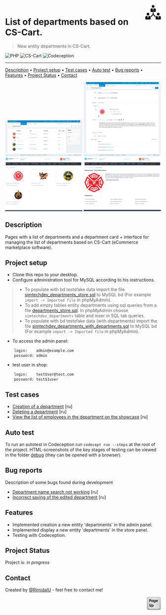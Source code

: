 <img src="./assets/logo.png" id="start" align="right" alt="Project logo" width="50" >

# List of departments based on CS-Cart.

> New entity departments in CS-Cart. 

![PHP](https://img.shields.io/badge/php-%23777BB4.svg?style=for-the-badge&logo=php&logoColor=white)
![CS-Cart](https://img.shields.io/badge/-cs--cart-%237381FD)
![Codeception](https://img.shields.io/badge/-codeception-%23236BFD)

---

[Description](#description) •
[Project setup](#project-setup) •
[Test cases](#test-cases) •
[Auto test](#auto-test) •
[Bug reports](#bug-reports) •
[Features](#features) •
[Project Status](#project-status) •
[Contact](#contact)

<img src="./assets/admin-dapartments.png" width="250" />
<img src="./assets/admin-one-department.png" width="250" />
<img src="./assets/all-departments.png" width="250" />
<img src="./assets/department.png" width="250" />


## Description

Pages with a list of departments and a department card + interface for managing the list of departments based on CS-Cart (eCommerce marketplace software).

## Project setup

- Clone this repo to your desktop.
- Сonfigure administration tool for MySQL according to his instructions.
> - To populate with bd testsfake data import the file [simtechdev_departments_store.sql](../var/mydb/simtechdev_departments_store.sql) to MySQL bd (For example ```import -> Imported file``` in phpMyAdmin).
> - To add empty tables entity departments using sql queries from a file [departments_store.sql](../var//mydb/departments_store.sql). In phpMyAdmin choose ```simtechdev_departments``` table and inser in SQL tab queries.
> - To populate with bd testsfake data (with departments) import the file [simtechdev_departments_with_departments.sql](../var/mydb/simtechdev_departments_with_departments.sql) to MySQL bd (For example ```import -> Imported file``` in phpMyAdmin).
- To access the admin panel:
``` 
    login:    admin@example.com
    possword: admin
```
- test user in shop: 
``` 
    login:    testUser@test.com
    possword: test$1user
```

## Test cases

- [Creation of a department](./testCases/creationDepartment.md) [ru]
- [Deleting a department](./testCases/deletingDepartment.md) [ru]
- [View the list of employees in the department on the showcase](./testCases/viewDepartment.md) [ru]

## Auto test

To run an autotest in Codeception run ```codecept run --steps``` at the root of the project.
HTML-screenshots of the key stages of testing can be viewed in the folder [debug](../tests/_output/debug/) (they can be opened with a browser).

## Bug reports

Description of some bugs found during development
- [Department name search not working](./bugReports/searchBox.md) [ru]
- [Incorrect saving of the edited department](./bugReports/departmentEditing.md) [ru]



## Features
- Implemented creation a new entity 'departments' in the admin panel.
- Implemented display a new entity 'departments' in the store panel.
- Testing with Codeception.

## Project Status

Project is: *in progress*

## Contact
Created by [@RimidalU](https://www.linkedin.com/in/uladzimir-stankevich/) - feel free to contact me!

<p align="right"><a href="#start"><img width="45rem" src="./assets/pageUp.svg"></a></p>
